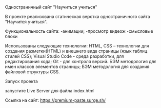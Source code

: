 Одностраничный сайт "Научиться учиться"

В проекте реализована статическая верстка одностраничного сайта "Научится учиться". 

Функциональность сайта:
-анимации;
-просмотр видеож
-смысловые блоки

Использованы следующие технологии:
HTML, CSS – технологии для создания разметки(HTML) и внешнего вида страницы (язык таблиц стилей CSS);
Visual Studio Code - среда разработки, для редактирования кода;
Git - для контроля версий.
БЭМ методология для имен классов элементов страницы;
БЭМ методология для создания файловой структуры CSS.

Запуск проекта

запустите Live Server для файла index.html

Ссылка на сайт: https://premium-paste.surge.sh/